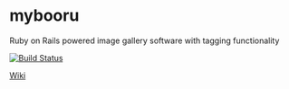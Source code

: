 # mybooru
Ruby on Rails powered image gallery software with tagging functionality

[![Build Status](https://travis-ci.org/serdion/ClixitGallery.png)](https://travis-ci.org/serdion/ClixitGallery)

[Wiki](https://github.com/serdion/ClixitGaller/wiki)
